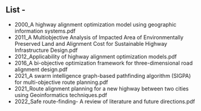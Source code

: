 ## List - 

- 2000_A highway alignment optimization model using geographic information systems.pdf
- 2011_A Multiobjective Analysis of Impacted Area of Environmentally Preserved Land and Alignment Cost for Sustainable Highway Infrastructure Design.pdf
- 2012_Applicability of highway alignment optimization models.pdf
- 2016_A bi-objective optimization framework for three-dimensional road alignment design.pdf
- 2021_A swarm intelligence graph-based pathfinding algorithm (SIGPA) for multi-objective route planning.pdf
- 2021_Route alignment planning for a new highway between two cities using Geoinformatics techniques.pdf
- 2022_Safe route-finding- A review of literature and future directions.pdf
